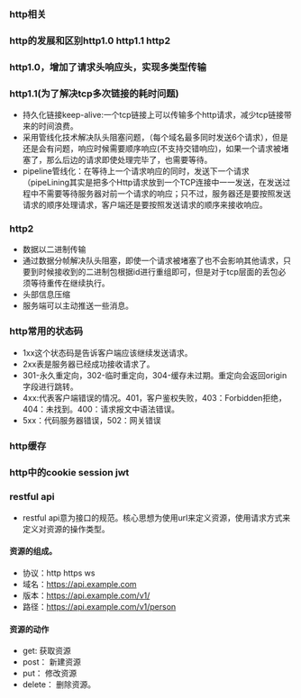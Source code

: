 ### http相关
### http的发展和区别http1.0 http1.1 http2
### http1.0，增加了请求头响应头，实现多类型传输
### http1.1(为了解决tcp多次链接的耗时问题)
* 持久化链接keep-alive:一个tcp链接上可以传输多个http请求，减少tcp链接带来的时间浪费。
* 采用管线化技术解决队头阻塞问题，（每个域名最多同时发送6个请求），但是还是会有问题，响应时候需要顺序响应(不支持交错响应)，如果一个请求被堵塞了，那么后边的请求即使处理完毕了，也需要等待。
* pipeline管线化：在等待上一个请求响应的同时，发送下一个请求（pipeLining其实是把多个Http请求放到一个TCP连接中一一发送，在发送过程中不需要等待服务器对前一个请求的响应；只不过，服务器还是要按照发送请求的顺序处理请求，客户端还是要按照发送请求的顺序来接收响应。
### http2
* 数据以二进制传输
* 通过数据分帧解决队头阻塞，即使一个请求被堵塞了也不会影响其他请求，只要到时候接收到的二进制包根据id进行重组即可，但是对于tcp层面的丢包必须等待重传在继续执行。
* 头部信息压缩
* 服务端可以主动推送一些消息。
### http常用的状态码
* 1xx这个状态码是告诉客户端应该继续发送请求。
* 2xx表是服务器已经成功接收请求了。
* 301-永久重定向，302-临时重定向，304-缓存未过期。重定向会返回origin字段进行跳转。
* 4xx:代表客户端错误的情况。401，客户鉴权失败，403：Forbidden拒绝，404：未找到。400：请求报文中语法错误。
* 5xx：代码服务器错误，502：网关错误
### http缓存

### http中的cookie session jwt

### restful api
* restful api意为接口的规范。核心思想为使用url来定义资源，使用请求方式来定义对资源的操作类型。
#### 资源的组成。
* 协议：http https ws
* 域名：https://api.example.com
* 版本：https://api.example.com/v1/
* 路径：https://api.example.com/v1/person
#### 资源的动作
* get: 获取资源
* post： 新建资源
* put： 修改资源
* delete： 删除资源。